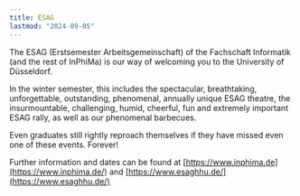 ```yaml
---
title: ESAG
lastmod: "2024-09-05"
---
```


The ESAG (Erstsemester Arbeitsgemeinschaft) of the Fachschaft Informatik (and the rest of InPhiMa) is our way of welcoming you to the University of Düsseldorf.

In the winter semester, this includes the spectacular, breathtaking, unforgettable, outstanding, phenomenal, annually
unique ESAG theatre, the insurmountable, challenging, humid, cheerful, fun and extremely important ESAG rally, as well as our phenomenal barbecues.

Even graduates still rightly reproach themselves if they have missed even one of these events. Forever!

Further information and dates can be found at [https://www.inphima.de](https://www.inphima.de/) and [https://www.esaghhu.de/](https://www.esaghhu.de/)
